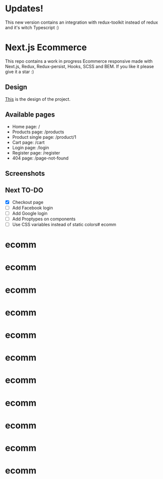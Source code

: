 # Updates!

This new version contains an integration with redux-toolkit instead of redux and it's witch Typescript :)

# Next.js Ecommerce

This repo contains a work in progress Ecommerce responsive made with Next.js, Redux, Redux-persist, Hooks, SCSS and BEM. If you like it please give it a star :)

## Design

[This](https://www.xdguru.com/free-xd-ecommerce-ui-kit-by-iceo/) is the design of the project.

## Available pages

- Home page: /
- Products page: /products
- Product single page: /product/1
- Cart page: /cart
- Login page: /login
- Register page: /register
- 404 page: /page-not-found

## Screenshots

## Next TO-DO

- [x] Checkout page
- [ ] Add Facebook login
- [ ] Add Google login
- [ ] Add Proptypes on components
- [ ] Use CSS variables instead of static colors# ecomm

# ecomm

# ecomm

# ecomm

# ecomm
# ecomm
# ecomm
# ecomm
# ecomm
# ecomm
# ecomm
# ecomm
